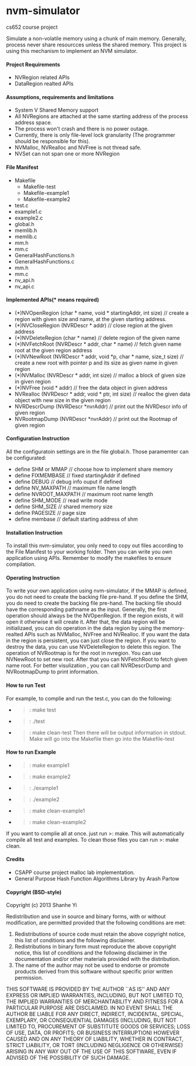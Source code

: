 nvm-simulator
=============

cs652 course project

Simulate a non-volatile memory using a chunk of main memory.
Generally, process never share resourcces unless the shared memory. 
This project is using this mechanism to implement an NVM simulator.


#### Project Requirements
- NVRegion related APIs
- DataRegion realted APIs


#### Assumptions, requirements and limitations
- System V Shared Memory support
- All NVRegions are attached at the same starting address of the process address space.
- The process won't crash and there is no power outage.
- Currently, there is only file-level lock granularity (The programmer should be responsible for this).
- NVMalloc, NVRealloc and NVFree is not thread safe. 
- NVSet can not span one or more NVRegion

#### File Manifest
- Makefile
   - Makefile-test
   - Makefile-example1
   - Makefile-example2
- test.c
- example1.c
- example2.c
- global.h
- memlib.h
- memlib.c
- mm.h
- mm.c
- GeneralHashFunctions.h
- GeneralHashFunctions.c
- mm.h
- mm.c
- nv_api.h
- nv_api.c

#### Implemented APIs(* means required)
- (*)NVOpenRegion (char * name, void * startingAddr, int size) // create a region with given size and name, at the given starting address.
- (*)NVCloseRegion (NVRDescr * addr) // close region at the given address
- (*)NVDeleteRegion (char * name) // delete region of the given name
- (*)NVFetchRoot (NVRDescr * addr, char * name) // fetch given name root at the given region address
- (*)NVNewRoot (NVRDescr * addr, void *p, char * name, size_t size) // create a new root with pointer p and its size as given name in given region
- (*)NVMalloc (NVRDescr * addr, int size) // malloc a block of given size in given region
- (*)NVFree (void * addr) // free the data object in given address
- NVRealloc (NVRDescr * addr, void * ptr, int size) // realloc the given data object with new size in the given region
- NVRDescrDump (NVRDescr *nvrAddr) // print out the NVRDescr info of given region
- NVRootmapDump (NVRDescr *nvrAddr) // print out the Rootmap of given region



#### Configuration Instruction
All the configuratoin settings are in the file global.h.
Those paramemter can be configurated:
- define SHM or MMAP // choose how to implement share memory
- define FIXMEMBASE // fixed startingAddr if defined 
- define DEBUG // debug info ouput if defined
- define NV_MAXPATH // maximum file name length
- define NVROOT_MAXPATH // maximum root name length
- define SHM_MODE // read write mode
- define SHM_SIZE // shared memory size
- define PAGESIZE // page size
- define membase // default starting address of shm


#### Installation Instruction
To install this nvm-simulator, you only need to copy out files according to the File Manifest to your working folder. Then you can write you own application using APIs. Remember to modify the makefiles to ensure compilation.

#### Operating Instruction
To write your own application using nvm-simulator, if the MMAP is defined, you do not need to create the backing file pre-hand. If you define the SHM, you do need to create the backing file pre-hand. The backing file should have the corresponding pathname as the input. Generally, the first operation should always be the NVOpenRegion. If the region exists, it will open it otherwise it will create it. After that, the data region will be initializaed, you can do operation in the data region by using the memory-realted APIs such as NVMalloc, NVFree and NVRealloc. If you want the data in the region is persistent, you can just close the region. If you want to destroy the data, you can use NVDeleteRegion to delete this region. The operation of NVRootmap is for the root in nvregion. You can use NVNewRoot to set new root. After that you can NVFetchRoot to fetch given name root. For better visulization , you can call NVRDescrDump and NVRootmapDump to print information. 

#### How to run Test
For example, to complie and run the test.c, you can do the following:
- >: make test
- >: ./test
- >: make clean-test
Then there will be output information in stdout.
Make will go into the Makefile then go into the Makefile-test

#### How to run Example
- >: make example1
- >: make example2
- >: ./example1
- >: ./example2
- >: make clean-example1
- >: make clean-example2

If you want to complie all at once. just run >: make. This will automatically compile all test and examples. To clean those files you can run >: make clean.


#### Credits
- CSAPP course project malloc lab implementation.
- General Purpose Hash Function Algorithms Library by Arash Partow

#### Copyright (BSD-style)

Copyright (c) 2013 Shanhe Yi

Redistribution and use in source and binary forms, with or without
modification, are permitted provided that the following conditions
are met:

1. Redistributions of source code must retain the above copyright
   notice, this list of conditions and the following disclaimer.
2. Redistributions in binary form must reproduce the above copyright
   notice, this list of conditions and the following disclaimer in the
   documentation and/or other materials provided with the distribution.
3. The name of the author may not be used to endorse or promote products
   derived from this software without specific prior written permission.

THIS SOFTWARE IS PROVIDED BY THE AUTHOR ``AS IS'' AND ANY EXPRESS OR
IMPLIED WARRANTIES, INCLUDING, BUT NOT LIMITED TO, THE IMPLIED WARRANTIES
OF MERCHANTABILITY AND FITNESS FOR A PARTICULAR PURPOSE ARE DISCLAIMED.
IN NO EVENT SHALL THE AUTHOR BE LIABLE FOR ANY DIRECT, INDIRECT,
INCIDENTAL, SPECIAL, EXEMPLARY, OR CONSEQUENTIAL DAMAGES (INCLUDING, BUT
NOT LIMITED TO, PROCUREMENT OF SUBSTITUTE GOODS OR SERVICES; LOSS OF USE,
DATA, OR PROFITS; OR BUSINESS INTERRUPTION) HOWEVER CAUSED AND ON ANY
THEORY OF LIABILITY, WHETHER IN CONTRACT, STRICT LIABILITY, OR TORT
(INCLUDING NEGLIGENCE OR OTHERWISE) ARISING IN ANY WAY OUT OF THE USE OF
THIS SOFTWARE, EVEN IF ADVISED OF THE POSSIBILITY OF SUCH DAMAGE.

